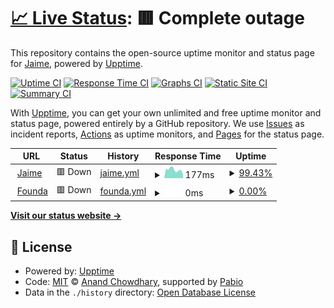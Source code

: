 # [📈 Live Status](https://status.jaimezpe.com): <!--live status--> **🟥 Complete outage**

This repository contains the open-source uptime monitor and status page for [Jaime](info@jaimezpe.com), powered by [Upptime](https://github.com/upptime/upptime).

[![Uptime CI](https://github.com/jaimezpe/bio-status/workflows/Uptime%20CI/badge.svg)](https://github.com/jaimezpe/bio-status/actions?query=workflow%3A%22Uptime+CI%22)
[![Response Time CI](https://github.com/jaimezpe/bio-status/workflows/Response%20Time%20CI/badge.svg)](https://github.com/jaimezpe/bio-status/actions?query=workflow%3A%22Response+Time+CI%22)
[![Graphs CI](https://github.com/jaimezpe/bio-status/workflows/Graphs%20CI/badge.svg)](https://github.com/jaimezpe/bio-status/actions?query=workflow%3A%22Graphs+CI%22)
[![Static Site CI](https://github.com/jaimezpe/bio-status/workflows/Static%20Site%20CI/badge.svg)](https://github.com/jaimezpe/bio-status/actions?query=workflow%3A%22Static+Site+CI%22)
[![Summary CI](https://github.com/jaimezpe/bio-status/workflows/Summary%20CI/badge.svg)](https://github.com/jaimezpe/bio-status/actions?query=workflow%3A%22Summary+CI%22)

With [Upptime](https://upptime.js.org), you can get your own unlimited and free uptime monitor and status page, powered entirely by a GitHub repository. We use [Issues](https://github.com/jaimezpe/bio-status/issues) as incident reports, [Actions](https://github.com/jaimezpe/bio-status/actions) as uptime monitors, and [Pages](https://status.jaimezpe.com) for the status page.

<!--start: status pages-->
<!-- This summary is generated by Upptime (https://github.com/upptime/upptime) -->
<!-- Do not edit this manually, your changes will be overwritten -->
<!-- prettier-ignore -->
| URL | Status | History | Response Time | Uptime |
| --- | ------ | ------- | ------------- | ------ |
| <img alt="" src="https://icons.duckduckgo.com/ip3/www.jaimezpe.com.ico" height="13"> [Jaime](https://www.jaimezpe.com) | 🟥 Down | [jaime.yml](https://github.com/Jaimezpe/bio-status/commits/HEAD/history/jaime.yml) | <details><summary><img alt="Response time graph" src="./graphs/jaime/response-time-week.png" height="20"> 177ms</summary><br><a href="https://Jaimezpe.github.io/bio-status/history/jaime"><img alt="Response time 181" src="https://img.shields.io/endpoint?url=https%3A%2F%2Fraw.githubusercontent.com%2FJaimezpe%2Fbio-status%2FHEAD%2Fapi%2Fjaime%2Fresponse-time.json"></a><br><a href="https://Jaimezpe.github.io/bio-status/history/jaime"><img alt="24-hour response time 350" src="https://img.shields.io/endpoint?url=https%3A%2F%2Fraw.githubusercontent.com%2FJaimezpe%2Fbio-status%2FHEAD%2Fapi%2Fjaime%2Fresponse-time-day.json"></a><br><a href="https://Jaimezpe.github.io/bio-status/history/jaime"><img alt="7-day response time 177" src="https://img.shields.io/endpoint?url=https%3A%2F%2Fraw.githubusercontent.com%2FJaimezpe%2Fbio-status%2FHEAD%2Fapi%2Fjaime%2Fresponse-time-week.json"></a><br><a href="https://Jaimezpe.github.io/bio-status/history/jaime"><img alt="30-day response time 151" src="https://img.shields.io/endpoint?url=https%3A%2F%2Fraw.githubusercontent.com%2FJaimezpe%2Fbio-status%2FHEAD%2Fapi%2Fjaime%2Fresponse-time-month.json"></a><br><a href="https://Jaimezpe.github.io/bio-status/history/jaime"><img alt="1-year response time 181" src="https://img.shields.io/endpoint?url=https%3A%2F%2Fraw.githubusercontent.com%2FJaimezpe%2Fbio-status%2FHEAD%2Fapi%2Fjaime%2Fresponse-time-year.json"></a></details> | <details><summary><a href="https://Jaimezpe.github.io/bio-status/history/jaime">99.43%</a></summary><a href="https://Jaimezpe.github.io/bio-status/history/jaime"><img alt="All-time uptime 99.88%" src="https://img.shields.io/endpoint?url=https%3A%2F%2Fraw.githubusercontent.com%2FJaimezpe%2Fbio-status%2FHEAD%2Fapi%2Fjaime%2Fuptime.json"></a><br><a href="https://Jaimezpe.github.io/bio-status/history/jaime"><img alt="24-hour uptime 98.82%" src="https://img.shields.io/endpoint?url=https%3A%2F%2Fraw.githubusercontent.com%2FJaimezpe%2Fbio-status%2FHEAD%2Fapi%2Fjaime%2Fuptime-day.json"></a><br><a href="https://Jaimezpe.github.io/bio-status/history/jaime"><img alt="7-day uptime 99.43%" src="https://img.shields.io/endpoint?url=https%3A%2F%2Fraw.githubusercontent.com%2FJaimezpe%2Fbio-status%2FHEAD%2Fapi%2Fjaime%2Fuptime-week.json"></a><br><a href="https://Jaimezpe.github.io/bio-status/history/jaime"><img alt="30-day uptime 99.64%" src="https://img.shields.io/endpoint?url=https%3A%2F%2Fraw.githubusercontent.com%2FJaimezpe%2Fbio-status%2FHEAD%2Fapi%2Fjaime%2Fuptime-month.json"></a><br><a href="https://Jaimezpe.github.io/bio-status/history/jaime"><img alt="1-year uptime 99.88%" src="https://img.shields.io/endpoint?url=https%3A%2F%2Fraw.githubusercontent.com%2FJaimezpe%2Fbio-status%2FHEAD%2Fapi%2Fjaime%2Fuptime-year.json"></a></details>
| <img alt="" src="https://icons.duckduckgo.com/ip3/www.founda.jaimezpe.com.ico" height="13"> [Founda](https://www.founda.jaimezpe.com) | 🟥 Down | [founda.yml](https://github.com/Jaimezpe/bio-status/commits/HEAD/history/founda.yml) | <details><summary><img alt="Response time graph" src="./graphs/founda/response-time-week.png" height="20"> 0ms</summary><br><a href="https://Jaimezpe.github.io/bio-status/history/founda"><img alt="Response time 152" src="https://img.shields.io/endpoint?url=https%3A%2F%2Fraw.githubusercontent.com%2FJaimezpe%2Fbio-status%2FHEAD%2Fapi%2Ffounda%2Fresponse-time.json"></a><br><a href="https://Jaimezpe.github.io/bio-status/history/founda"><img alt="24-hour response time 0" src="https://img.shields.io/endpoint?url=https%3A%2F%2Fraw.githubusercontent.com%2FJaimezpe%2Fbio-status%2FHEAD%2Fapi%2Ffounda%2Fresponse-time-day.json"></a><br><a href="https://Jaimezpe.github.io/bio-status/history/founda"><img alt="7-day response time 0" src="https://img.shields.io/endpoint?url=https%3A%2F%2Fraw.githubusercontent.com%2FJaimezpe%2Fbio-status%2FHEAD%2Fapi%2Ffounda%2Fresponse-time-week.json"></a><br><a href="https://Jaimezpe.github.io/bio-status/history/founda"><img alt="30-day response time 0" src="https://img.shields.io/endpoint?url=https%3A%2F%2Fraw.githubusercontent.com%2FJaimezpe%2Fbio-status%2FHEAD%2Fapi%2Ffounda%2Fresponse-time-month.json"></a><br><a href="https://Jaimezpe.github.io/bio-status/history/founda"><img alt="1-year response time 152" src="https://img.shields.io/endpoint?url=https%3A%2F%2Fraw.githubusercontent.com%2FJaimezpe%2Fbio-status%2FHEAD%2Fapi%2Ffounda%2Fresponse-time-year.json"></a></details> | <details><summary><a href="https://Jaimezpe.github.io/bio-status/history/founda">0.00%</a></summary><a href="https://Jaimezpe.github.io/bio-status/history/founda"><img alt="All-time uptime 0.06%" src="https://img.shields.io/endpoint?url=https%3A%2F%2Fraw.githubusercontent.com%2FJaimezpe%2Fbio-status%2FHEAD%2Fapi%2Ffounda%2Fuptime.json"></a><br><a href="https://Jaimezpe.github.io/bio-status/history/founda"><img alt="24-hour uptime 0.00%" src="https://img.shields.io/endpoint?url=https%3A%2F%2Fraw.githubusercontent.com%2FJaimezpe%2Fbio-status%2FHEAD%2Fapi%2Ffounda%2Fuptime-day.json"></a><br><a href="https://Jaimezpe.github.io/bio-status/history/founda"><img alt="7-day uptime 0.00%" src="https://img.shields.io/endpoint?url=https%3A%2F%2Fraw.githubusercontent.com%2FJaimezpe%2Fbio-status%2FHEAD%2Fapi%2Ffounda%2Fuptime-week.json"></a><br><a href="https://Jaimezpe.github.io/bio-status/history/founda"><img alt="30-day uptime 0.00%" src="https://img.shields.io/endpoint?url=https%3A%2F%2Fraw.githubusercontent.com%2FJaimezpe%2Fbio-status%2FHEAD%2Fapi%2Ffounda%2Fuptime-month.json"></a><br><a href="https://Jaimezpe.github.io/bio-status/history/founda"><img alt="1-year uptime 0.06%" src="https://img.shields.io/endpoint?url=https%3A%2F%2Fraw.githubusercontent.com%2FJaimezpe%2Fbio-status%2FHEAD%2Fapi%2Ffounda%2Fuptime-year.json"></a></details>

<!--end: status pages-->

[**Visit our status website →**](https://status.jaimezpe.com)

## 📄 License

- Powered by: [Upptime](https://github.com/upptime/upptime)
- Code: [MIT](./LICENSE) © [Anand Chowdhary](https://anandchowdhary.com), supported by [Pabio](https://pabio.com)
- Data in the `./history` directory: [Open Database License](https://opendatacommons.org/licenses/odbl/1-0/)
